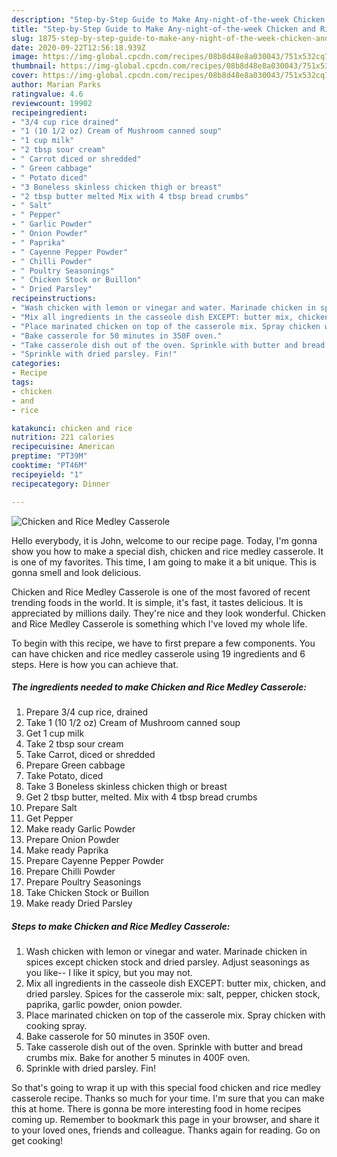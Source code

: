 ```yaml
---
description: "Step-by-Step Guide to Make Any-night-of-the-week Chicken and Rice Medley Casserole"
title: "Step-by-Step Guide to Make Any-night-of-the-week Chicken and Rice Medley Casserole"
slug: 1875-step-by-step-guide-to-make-any-night-of-the-week-chicken-and-rice-medley-casserole
date: 2020-09-22T12:56:18.939Z
image: https://img-global.cpcdn.com/recipes/08b8d48e8a030043/751x532cq70/chicken-and-rice-medley-casserole-recipe-main-photo.jpg
thumbnail: https://img-global.cpcdn.com/recipes/08b8d48e8a030043/751x532cq70/chicken-and-rice-medley-casserole-recipe-main-photo.jpg
cover: https://img-global.cpcdn.com/recipes/08b8d48e8a030043/751x532cq70/chicken-and-rice-medley-casserole-recipe-main-photo.jpg
author: Marian Parks
ratingvalue: 4.6
reviewcount: 19902
recipeingredient:
- "3/4 cup rice drained"
- "1 (10 1/2 oz) Cream of Mushroom canned soup"
- "1 cup milk"
- "2 tbsp sour cream"
- " Carrot diced or shredded"
- " Green cabbage"
- " Potato diced"
- "3 Boneless skinless chicken thigh or breast"
- "2 tbsp butter melted Mix with 4 tbsp bread crumbs"
- " Salt"
- " Pepper"
- " Garlic Powder"
- " Onion Powder"
- " Paprika"
- " Cayenne Pepper Powder"
- " Chilli Powder"
- " Poultry Seasonings"
- " Chicken Stock or Buillon"
- " Dried Parsley"
recipeinstructions:
- "Wash chicken with lemon or vinegar and water. Marinade chicken in spices except chicken stock and dried parsley. Adjust seasonings as you like-- I like it spicy, but you may not."
- "Mix all ingredients in the casseole dish EXCEPT: butter mix, chicken, and dried parsley. Spices for the casserole mix: salt, pepper, chicken stock, paprika, garlic powder, onion powder."
- "Place marinated chicken on top of the casserole mix. Spray chicken with cooking spray."
- "Bake casserole for 50 minutes in 350F oven."
- "Take casserole dish out of the oven. Sprinkle with butter and bread crumbs mix. Bake for another 5 minutes in 400F oven."
- "Sprinkle with dried parsley. Fin!"
categories:
- Recipe
tags:
- chicken
- and
- rice

katakunci: chicken and rice 
nutrition: 221 calories
recipecuisine: American
preptime: "PT39M"
cooktime: "PT46M"
recipeyield: "1"
recipecategory: Dinner

---
```



![Chicken and Rice Medley Casserole](https://img-global.cpcdn.com/recipes/08b8d48e8a030043/751x532cq70/chicken-and-rice-medley-casserole-recipe-main-photo.jpg)

Hello everybody, it is John, welcome to our recipe page. Today, I'm gonna show you how to make a special dish, chicken and rice medley casserole. It is one of my favorites. This time, I am going to make it a bit unique. This is gonna smell and look delicious.

Chicken and Rice Medley Casserole is one of the most favored of recent trending foods in the world. It is simple, it's fast, it tastes delicious. It is appreciated by millions daily. They're nice and they look wonderful. Chicken and Rice Medley Casserole is something which I've loved my whole life.




To begin with this recipe, we have to first prepare a few components. You can have chicken and rice medley casserole using 19 ingredients and 6 steps. Here is how you can achieve that.

<!--inarticleads1-->

##### The ingredients needed to make Chicken and Rice Medley Casserole:

1. Prepare 3/4 cup rice, drained
1. Take 1 (10 1/2 oz) Cream of Mushroom canned soup
1. Get 1 cup milk
1. Take 2 tbsp sour cream
1. Take  Carrot, diced or shredded
1. Prepare  Green cabbage
1. Take  Potato, diced
1. Take 3 Boneless skinless chicken thigh or breast
1. Get 2 tbsp butter, melted. Mix with 4 tbsp bread crumbs
1. Prepare  Salt
1. Get  Pepper
1. Make ready  Garlic Powder
1. Prepare  Onion Powder
1. Make ready  Paprika
1. Prepare  Cayenne Pepper Powder
1. Prepare  Chilli Powder
1. Prepare  Poultry Seasonings
1. Take  Chicken Stock or Buillon
1. Make ready  Dried Parsley




<!--inarticleads2-->

##### Steps to make Chicken and Rice Medley Casserole:

1. Wash chicken with lemon or vinegar and water. Marinade chicken in spices except chicken stock and dried parsley. Adjust seasonings as you like-- I like it spicy, but you may not.
1. Mix all ingredients in the casseole dish EXCEPT: butter mix, chicken, and dried parsley. Spices for the casserole mix: salt, pepper, chicken stock, paprika, garlic powder, onion powder.
1. Place marinated chicken on top of the casserole mix. Spray chicken with cooking spray.
1. Bake casserole for 50 minutes in 350F oven.
1. Take casserole dish out of the oven. Sprinkle with butter and bread crumbs mix. Bake for another 5 minutes in 400F oven.
1. Sprinkle with dried parsley. Fin!




So that's going to wrap it up with this special food chicken and rice medley casserole recipe. Thanks so much for your time. I'm sure that you can make this at home. There is gonna be more interesting food in home recipes coming up. Remember to bookmark this page in your browser, and share it to your loved ones, friends and colleague. Thanks again for reading. Go on get cooking!
